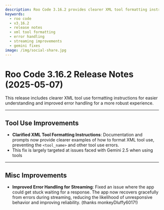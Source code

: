 ```yaml
---
description: Roo Code 3.16.2 provides clearer XML tool formatting instructions and improved error handling for streaming, enhancing reliability.
keywords:
  - roo code
  - v3.16.2
  - release notes
  - xml tool formatting
  - error handling
  - streaming improvements
  - gemini fixes
image: /img/social-share.jpg
---
```


# Roo Code 3.16.2 Release Notes (2025-05-07)

This release includes clearer XML tool use formatting instructions for easier understanding and improved error handling for a more robust experience.

---

## Tool Use Improvements
*   **Clarified XML Tool Formatting Instructions**: Documentation and prompts now provide clearer examples of how to format XML tool use, preventing the `<tool_name>` and other tool use errors. 
*   This fix is largely targeted at issues faced with Gemini 2.5 when using tools

---

## Misc Improvements
*   **Improved Error Handling for Streaming**: Fixed an issue where the app could get stuck waiting for a response. The app now recovers gracefully from errors during streaming, reducing the likelihood of unresponsive behavior and improving reliability. (thanks monkeyDluffy6017!)